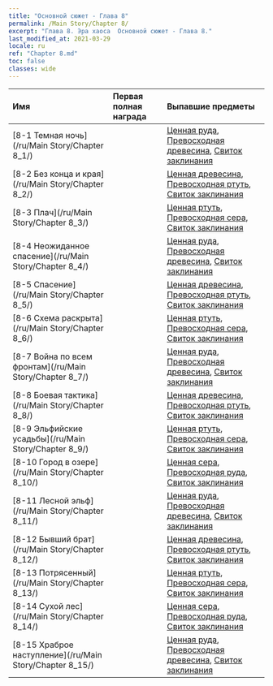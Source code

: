 ```yaml
---
title: "Основной сюжет - Глава 8"
permalink: /Main Story/Chapter 8/
excerpt: "Глава 8. Эра хаоса  Основной сюжет - Глава 8."
last_modified_at: 2021-03-29
locale: ru
ref: "Chapter 8.md"
toc: false
classes: wide
---
```


  | Имя |  Первая полная награда | Выпавшие предметы |
  |:------------|:------------|:------------| 
  | [8-1 Темная ночь](/ru/Main Story/Chapter 8_1/) |  | [Ценная руда](/ru/Items/mat_26/), [Превосходная древесина](/ru/Items/mat_20/), [Свиток заклинания](/ru/Items/con_694/) |
  | [8-2 Без конца и края](/ru/Main Story/Chapter 8_2/) |  | [Ценная древесина](/ru/Items/mat_27/), [Превосходная ртуть](/ru/Items/mat_21/), [Свиток заклинания](/ru/Items/con_694/) |
  | [8-3 Плач](/ru/Main Story/Chapter 8_3/) |  | [Ценная ртуть](/ru/Items/mat_28/), [Превосходная сера](/ru/Items/mat_22/), [Свиток заклинания](/ru/Items/con_694/) |
  | [8-4 Неожиданное спасение](/ru/Main Story/Chapter 8_4/) |  | [Ценная руда](/ru/Items/mat_26/), [Превосходная древесина](/ru/Items/mat_20/), [Свиток заклинания](/ru/Items/con_694/) |
  | [8-5 Спасение](/ru/Main Story/Chapter 8_5/) |  | [Ценная древесина](/ru/Items/mat_27/), [Превосходная ртуть](/ru/Items/mat_21/), [Свиток заклинания](/ru/Items/con_694/) |
  | [8-6 Схема раскрыта](/ru/Main Story/Chapter 8_6/) |  | [Ценная ртуть](/ru/Items/mat_28/), [Превосходная сера](/ru/Items/mat_22/), [Свиток заклинания](/ru/Items/con_694/) |
  | [8-7 Война по всем фронтам](/ru/Main Story/Chapter 8_7/) |  | [Ценная руда](/ru/Items/mat_26/), [Превосходная древесина](/ru/Items/mat_20/), [Свиток заклинания](/ru/Items/con_694/) |
  | [8-8 Боевая тактика](/ru/Main Story/Chapter 8_8/) |  | [Ценная древесина](/ru/Items/mat_27/), [Превосходная ртуть](/ru/Items/mat_21/), [Свиток заклинания](/ru/Items/con_694/) |
  | [8-9 Эльфийские усадьбы](/ru/Main Story/Chapter 8_9/) |  | [Ценная ртуть](/ru/Items/mat_28/), [Превосходная сера](/ru/Items/mat_22/), [Свиток заклинания](/ru/Items/con_694/) |
  | [8-10 Город в озере](/ru/Main Story/Chapter 8_10/) |  | [Ценная сера](/ru/Items/mat_29/), [Превосходная руда](/ru/Items/mat_19/), [Свиток заклинания](/ru/Items/con_694/) |
  | [8-11 Лесной эльф](/ru/Main Story/Chapter 8_11/) |  | [Ценная руда](/ru/Items/mat_26/), [Превосходная древесина](/ru/Items/mat_20/), [Свиток заклинания](/ru/Items/con_694/) |
  | [8-12 Бывший брат](/ru/Main Story/Chapter 8_12/) |  | [Ценная древесина](/ru/Items/mat_27/), [Превосходная ртуть](/ru/Items/mat_21/), [Свиток заклинания](/ru/Items/con_694/) |
  | [8-13 Потрясенный](/ru/Main Story/Chapter 8_13/) |  | [Ценная ртуть](/ru/Items/mat_28/), [Превосходная сера](/ru/Items/mat_22/), [Свиток заклинания](/ru/Items/con_694/) |
  | [8-14 Сухой лес](/ru/Main Story/Chapter 8_14/) |  | [Ценная сера](/ru/Items/mat_29/), [Превосходная руда](/ru/Items/mat_19/), [Свиток заклинания](/ru/Items/con_694/) |
  | [8-15 Храброе наступление](/ru/Main Story/Chapter 8_15/) |  | [Ценная руда](/ru/Items/mat_26/), [Превосходная древесина](/ru/Items/mat_20/), [Свиток заклинания](/ru/Items/con_694/) |
